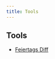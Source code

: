 ```yaml
---
title: Tools
---
```


## Tools

- [Feiertags Diff](/feiertags-diff?current=Bayern&incoming=Berlin&incoming=Sachsen)